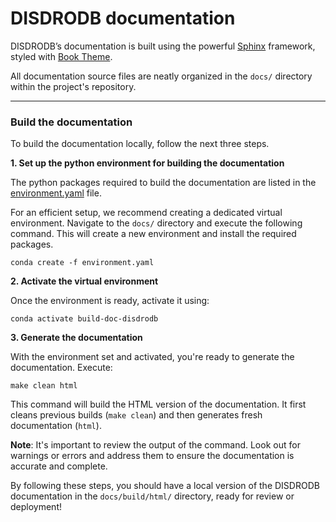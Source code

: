 # DISDRODB documentation

DISDRODB’s documentation is built using the powerful [Sphinx](https://www.sphinx-doc.org/en/master/) framework,
styled with [Book Theme](https://sphinx-book-theme.readthedocs.io/en/stable/index.html).

All documentation source files are neatly organized in the `docs/` directory within the project's repository.

-----------------------------------------------------------------

### Build the documentation

To build the documentation locally, follow the next three steps.

**1. Set up the python environment for building the documentation**

  The python packages required to build the documentation are listed in the [environment.yaml](https://github.com/ltelab/disdrodb/blob/main/docs/environment.yaml) file.

  For an efficient setup, we recommend creating a dedicated virtual environment.
  Navigate to the `docs/` directory and execute the following command.
  This will create a new environment and install the required packages.

  ```
  conda create -f environment.yaml
  ```

**2. Activate the virtual environment**

  Once the environment is ready, activate it using:

  ```
  conda activate build-doc-disdrodb
  ```

**3. Generate the documentation**

With the environment set and activated, you're ready to generate the documentation.
Execute:

```
make clean html
```

This command will build the HTML version of the documentation.
It first cleans previous builds (`make clean`) and then generates fresh documentation (`html`).

**Note**: It's important to review the output of the command. Look out for warnings or errors and address them to ensure the documentation is accurate and complete.

By following these steps, you should have a local version of the DISDRODB documentation in the ``docs/build/html/`` directory,
ready for review or deployment!
